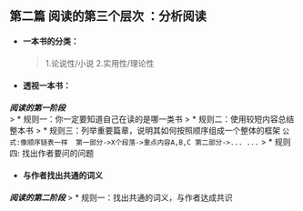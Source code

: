 ## 第二篇 阅读的第三个层次 ：分析阅读
  * ####  一本书的分类：
    > 1.论说性/小说
    > 2.实用性/理论性
    

  * #### 透视一本书：
***阅读的第一阶段***  
    > * 规则一：你一定要知道自己在读的是哪一类书
    > * 规则二：使用较短内容总结整本书
    > * 规则三：列举重要篇章，说明其如何按照顺序组成一个整体的框架
    ```
    公式:像顺序链表一样  第一部分->X个段落->重点内容A,B,C
                         第二部分->...
                          ...
    ```
    > * 规则四: 找出作者要问的问题
  
  * #### 与作者找出共通的词义
***阅读的第二阶段***
    > * 规则一：找出共通的词义，与作者达成共识
